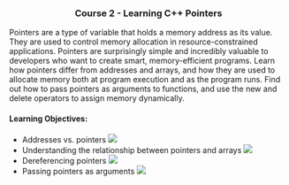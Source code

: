 <h3 align='center'> Course 2 - Learning C++ Pointers </h3>

Pointers are a type of variable that holds a memory address as its value. They are used to control memory allocation in resource-constrained applications. Pointers are surprisingly simple and incredibly valuable to developers who want to create smart, memory-efficient programs. Learn how pointers differ from addresses and arrays, and how they are used to allocate memory both at program execution and as the program runs. Find out how to pass pointers as arguments to functions, and use the new and delete operators to assign memory dynamically.

#### Learning Objectives:

  * Addresses vs. pointers ![](https://img.shields.io/badge/Programs-Chapter_1:_1.1,1.2-yellow)
  * Understanding the relationship between pointers and arrays ![](https://img.shields.io/badge/Programs-Chapter_2:_2.1,2.2,2.3,2.4,2.5-yellow)
  * Dereferencing pointers ![](https://img.shields.io/badge/Programs-Chapter_2:_2.6,2.7,2.8-yellow)
  * Passing pointers as arguments ![](https://img.shields.io/badge/Programs-Chapter_3:_3.1,3.2-yellow)
